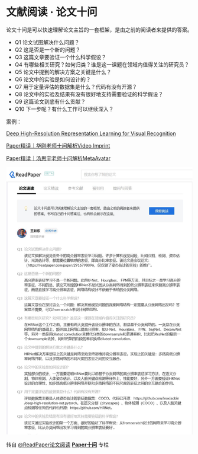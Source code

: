 # 文献阅读 · 论文十问

论文十问是可以快速理解论文主旨的一套框架，是由之前的阅读者来提供的答案。 

- Q1 论文试图解决什么问题？  
- Q2 这是否是一个新的问题？  
- Q3 这篇文章要验证一个什么科学假设？  
- Q4 有哪些相关研究？如何归类？谁是这一课题在领域内值得关注的研究员？  
- Q5 论文中提到的解决方案之关键是什么？  
- Q6 论文中的实验是如何设计的？  
- Q7 用于定量评估的数据集是什么？代码有没有开源？  
- Q8 论文中的实验及结果有没有很好地支持需要验证的科学假设？
- Q9 这篇论文到底有什么贡献？  
- Q10 下一步呢？有什么工作可以继续深入？



案例：

[Deep High-Resolution Representation Learning for Visual Recognition](https://readpaper.com/paper/3014641072)

[Paper精读｜华刚老师十问解析Video Imprint](https://zhuanlan.zhihu.com/p/449427192) 

[Paper精读｜汤思宇老师十问解析MetaAvatar](https://zhuanlan.zhihu.com/p/459737561)

![img](./assets/v2-efc15cecff1fbd25f6a56de3d499dfa2_1440w.jpg)



转自 [@ReadPaper论文阅读](https://www.zhihu.com/people/02ad97d86f1f887e27b9010c509b5747) [**Paper十问**](https://www.zhihu.com/column/c_1426237027801444353) 专栏 